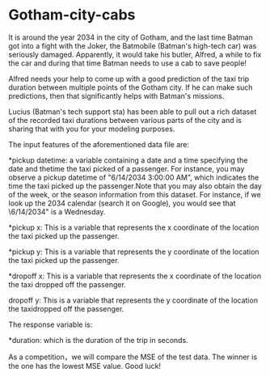 # Gotham-city-cabs
It is around the year 2034 in the city of Gotham, and the last time Batman got into a fight with the Joker, the Batmobile (Batman's high-tech car) was seriously damaged. Apparently, it would take his butler, Alfred, a while to fix the car and during that time Batman needs to use a cab to save people!

Alfred needs your help to come up with a good prediction of the taxi trip duration between multiple points of the Gotham city. If he can make such predictions, then that significantly helps with Batman's missions.

Lucius (Batman's tech support sta) has been able to pull out a rich dataset of the recorded taxi durations between various parts of the city and is sharing that with you for your modeling purposes.

The input features of the aforementioned data file are:

*pickup datetime: a variable containing a date and a time specifying the date and thetime the taxi picked of a passenger. For instance, you may observe a pickup datetime of "6/14/2034 3:00:00 AM", which indicates the time the taxi picked up the passenger.Note that you may also obtain the day of the week, or the season information from this dataset. For instance, if we look up the 2034 calendar (search it on Google), you would see that \6/14/2034" is a Wednesday.

*pickup x: This is a variable that represents the x coordinate of the location the taxi picked up the passenger.

*pickup y: This is a variable that represents the y coordinate of the location the taxi picked up the passenger.

*dropoff x: This is a variable that represents the x coordinate of the location the taxi dropped off the passenger.

dropoff y: This is a variable that represents the y coordinate of the location the taxidropped off the passenger.

The response variable is:

*duration: which is the duration of the trip in seconds.

As a competition，we will compare the MSE of the test data. The winner is the one has the lowest MSE value. Good luck!
